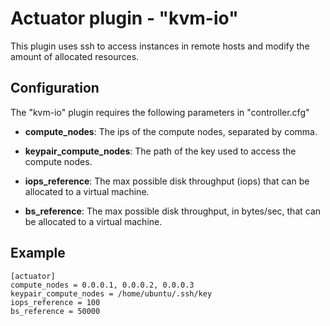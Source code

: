 # Actuator plugin - "kvm-io"

This plugin uses ssh to access instances in remote hosts and modify the amount of allocated resources.

## Configuration

The "kvm-io" plugin requires the following parameters in "controller.cfg"

* **compute_nodes**: The ips of the compute nodes, separated by comma.

* **keypair_compute_nodes**: The path of the key used to access the compute nodes.

* **iops_reference**: The max possible disk throughput (iops) that can be allocated to a virtual machine.

* **bs_reference**: The max possible disk throughput, in bytes/sec, that can be allocated to a virtual machine.
  
## Example 

```
[actuator]
compute_nodes = 0.0.0.1, 0.0.0.2, 0.0.0.3
keypair_compute_nodes = /home/ubuntu/.ssh/key
iops_reference = 100
bs_reference = 50000
```
